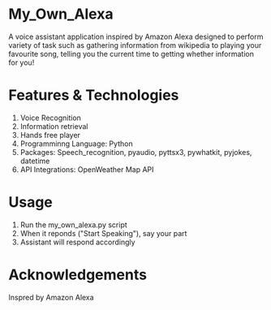 # My_Own_Alexa
A voice assistant application inspired by Amazon Alexa designed to perform variety of task such as gathering information from wikipedia to playing your favourite song, telling you the current time to getting whether information for you!

# Features & Technologies
1. Voice Recognition
2. Information retrieval
3. Hands free player
4. Programminng Language: Python
5. Packages: Speech_recognition, pyaudio, pyttsx3, pywhatkit, pyjokes, datetime
6. API Integrations: OpenWeather Map API

# Usage
1. Run the my_own_alexa.py script
2. When it reponds ("Start Speaking"), say your part
3. Assistant will respond accordingly

# Acknowledgements
Inspred by Amazon Alexa
